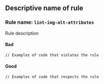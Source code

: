 ## Descriptive name of rule

### Rule name: `lint-img-alt-attributes`

Rule description

#### Bad

```hbs
// Examples of code that violates the rule
```

#### Good

```hbs
// Examples of code that respects the rule
```
